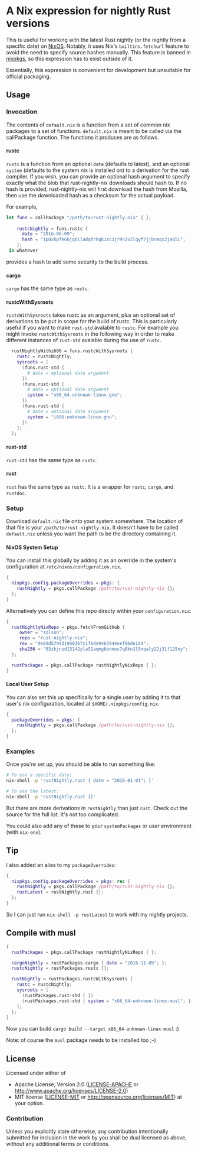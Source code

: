 # A Nix expression for nightly Rust versions

This is useful for working with the latest Rust nightly (or the nightly from a
specific date) on [NixOS]. Notably, it uses Nix's `builtins.fetchurl` feature to
avoid the need to specify source hashes manually. This feature is banned in
[nixpkgs], so this expression has to exist outside of it.

Essentially, this expression is convenient for development but unsuitable for
official packaging.

## Usage

### Invocation

The contents of `default.nix` is a function from a set of common nix packages
to a set of functions. `default.nix` is meant to be called via the callPackage
function. The functions it produces are as follows.

#### rustc

`rustc` is a function from an optional `date` (defaults to latest), and
an optional `system` (defaults to the system nix is installed on) to
a derivation for the rust compiler. If you wish, you can provide an
optional hash argument to specify exactly what the blob that 
rust-nightly-nix downloads should hash to. If no hash is provided,
rust-nightly-nix will first download the hash from Mozilla, then
use the downloaded hash as a checksum for the actual payload.

For example, 

```nix
let funs = callPackage "/path/to/rust-nightly.nix" { };
  
    rustcNightly = funs.rustc {
      date = "2016-06-09";
      hash = "1p0xkpfk66jq0iladqfrhqk1zc1jr9n2v2lqyf7jjbrmqx2ja65i";
    };
 in whatever
```

provides a hash to add some security to the build process.

#### cargo

`cargo` has the same type as `rustc`.

#### rustcWithSysroots

`rustcWithSysroots` takes rustc as an argument, plus an optional set of
derivations to be put in scope for the build of rustc. This is particularly
useful if you want to make `rust-std` avalable to `rustc`. For example
you might invoke `rustcWithSysroots` in the following way in order to
make different instances of `rust-std` avalable during the use of
`rustc`.

```nix
  rustNightlyWithi686 = funs.rustcWithSysroots {
    rustc = rustcNightly;
    sysroots = [
      (funs.rust-std {
        # date = optional date argument
      })
      (funs.rust-std {
        # date = optional date argument
        system = "x86_64-unknown-linux-gnu";
      })
      (funs.rust-std {
        # date = optional date argument
        system = "i686-unknown-linux-gnu";
      })
    ];
  };
```

#### rust-std

`rust-std` has the same type as `rustc`.

#### rust

`rust` has the same type as `rustc`. It is a wrapper for `rustc`, `cargo`,
and `rustdoc`.

### Setup

Download `default.nix` file onto your system somewhere. The location of that
file is your `/path/to/rust-nightly-nix`. It doesn't have to be called
`default.nix` unless you want the path to be the directory containing it.

#### NixOS System Setup

You can install this globally by adding it as an override in the system's
configuration at `/etc/nixos/configuration.nix`.

```nix
{
  nixpkgs.config.packageOverrides = pkgs: {
    rustNightly = pkgs.callPackage /path/to/rust-nightly-nix {};
  };
}
```

Alternatively you can define this repo directy within your `configuration.nix`:

```nix
{
  rustNightlyNixRepo = pkgs.fetchFromGitHub {
     owner = "solson";
     repo = "rust-nightly-nix";
     rev = "9e09d579431940367c1f6de9463944eef66de1d4";
     sha256 = "03zkjnzd13142yla52aqmgbbnmws7q8kn1l5nqaly22j31f125xy";
  };

  rustPackages = pkgs.callPackage rustNightlyNixRepo { };
}
```

#### Local User Setup

You can also set this up specifically for a single user by adding it to that
user's nix configuration, located at `$HOME/.nixpkgs/config.nix`.

```nix
{
  packageOverrides = pkgs: {
    rustNightly = pkgs.callPackage /path/to/rust-nightly-nix {};
  };
}
```

### Examples

Once you're set up, you should be able to run something like:

```sh
# To use a specific date:
nix-shell -p 'rustNightly.rust { date = "2016-01-01"; }'

# To use the latest:
nix-shell -p 'rustNightly.rust {}'
```

But there are more derivations in `rustNightly` than just `rust`. Check out the
source for the full list. It's not too complicated.

You could also add any of these to your `systemPackages` or user environment
(with `nix-env`).

## Tip

I also added an alias to my `packageOverrides`:

```nix
{
  nixpkgs.config.packageOverrides = pkgs: rec {
    rustNightly = pkgs.callPackage /path/to/rust-nightly-nix {};
    rustLatest = rustNightly.rust {};
  };
}
```

So I can just run `nix-shell -p rustLatest` to work with my nightly projects.

## Compile with musl

```nix
{
  rustPackages = pkgs.callPackage rustNightlyNixRepo { };

  cargoNightly = rustPackages.cargo { date = "2016-11-09"; };
  rustcNightly = rustPackages.rustc {};

  rustNightly = rustPackages.rustcWithSysroots {
    rustc = rustcNightly;
    sysroots = [
      (rustPackages.rust-std { })
      (rustPackages.rust-std { system = "x86_64-unknown-linux-musl"; })
    ];
  };
}
```

Now you can build `cargo build --target x86_64-unknown-linux-musl` :)

Note: of course the `musl` package needs to be installed too ;-)

## License

Licensed under either of
  * Apache License, Version 2.0 ([LICENSE-APACHE](LICENSE-APACHE) or
    http://www.apache.org/licenses/LICENSE-2.0)
  * MIT license ([LICENSE-MIT](LICENSE-MIT) or
    http://opensource.org/licenses/MIT) at your option.

### Contribution

Unless you explicitly state otherwise, any contribution intentionally submitted
for inclusion in the work by you shall be dual licensed as above, without any
additional terms or conditions.


[NixOS]: http://nixos.org/
[nixpkgs]: https://github.com/NixOS/nixpkgs
